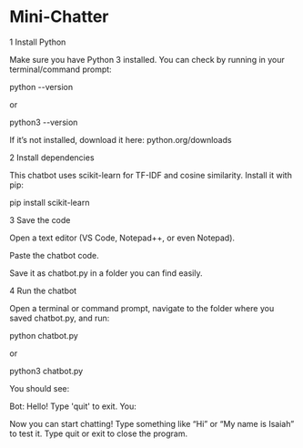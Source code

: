 # Mini-Chatter

1 Install Python

Make sure you have Python 3 installed. You can check by running in your terminal/command prompt:

python --version


or

python3 --version


If it’s not installed, download it here: python.org/downloads

2 Install dependencies

This chatbot uses scikit-learn for TF-IDF and cosine similarity. Install it with pip:

pip install scikit-learn

3 Save the code

Open a text editor (VS Code, Notepad++, or even Notepad).

Paste the chatbot code.

Save it as chatbot.py in a folder you can find easily.

4 Run the chatbot

Open a terminal or command prompt, navigate to the folder where you saved chatbot.py, and run:

python chatbot.py


or

python3 chatbot.py


You should see:

Bot: Hello! Type 'quit' to exit.
You: 


Now you can start chatting! Type something like “Hi” or “My name is Isaiah” to test it.
Type quit or exit to close the program.
